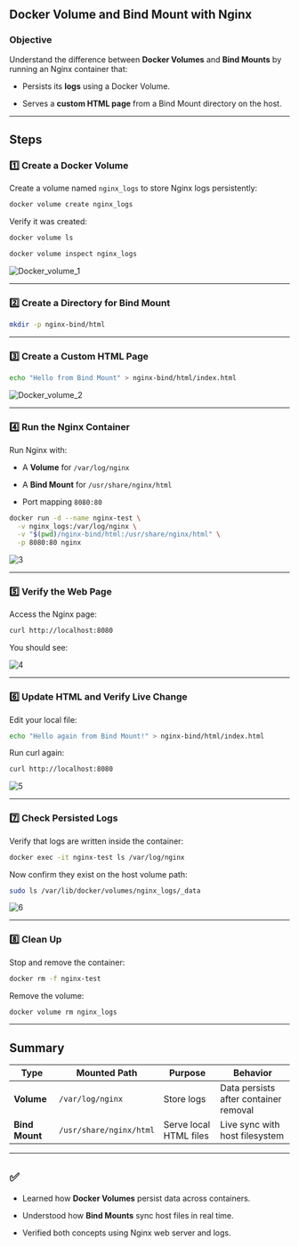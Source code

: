 ## Docker Volume and Bind Mount with Nginx

### Objective

Understand the difference between **Docker Volumes** and **Bind Mounts** by running an Nginx container that:

- Persists its **logs** using a Docker Volume.

- Serves a **custom HTML page** from a Bind Mount directory on the host.

---

## Steps

### **1️⃣ Create a Docker Volume**

Create a volume named `nginx_logs` to store Nginx logs persistently:

```bash
docker volume create nginx_logs
```

Verify it was created:

```bash
docker volume ls
```

```bash
docker volume inspect nginx_logs
```

![Docker_volume_1](https://github.com/user-attachments/assets/7190f9fe-f7c4-4303-bddb-cdc83e5e7e12)

---

### **2️⃣ Create a Directory for Bind Mount**

```bash
mkdir -p nginx-bind/html
```

---

### **3️⃣ Create a Custom HTML Page**

```bash
echo "Hello from Bind Mount" > nginx-bind/html/index.html
```

![Docker_volume_2](https://github.com/user-attachments/assets/16f55767-c967-4974-b423-f7f85a218a9f)

---

### **4️⃣ Run the Nginx Container**

Run Nginx with:

- A **Volume** for `/var/log/nginx`

- A **Bind Mount** for `/usr/share/nginx/html`

- Port mapping `8080:80`

```bash
docker run -d --name nginx-test \
  -v nginx_logs:/var/log/nginx \
  -v "$(pwd)/nginx-bind/html:/usr/share/nginx/html" \
  -p 8080:80 nginx
```

![3](https://github.com/user-attachments/assets/5e65bcd0-9adb-405d-ac6d-327609f9d8ec)

---

### **5️⃣ Verify the Web Page**

Access the Nginx page:

```bash
curl http://localhost:8080
```

You should see:

![4](https://github.com/user-attachments/assets/390dcac3-dede-44ed-99df-09b4f59248c4)

---

### **6️⃣ Update HTML and Verify Live Change**

Edit your local file:

```bash
echo "Hello again from Bind Mount!" > nginx-bind/html/index.html
```

Run curl again:

```bash
curl http://localhost:8080
```

![5](https://github.com/user-attachments/assets/aa5d87c6-daae-4f25-bb54-bc06ec7c5255)

---

### **7️⃣ Check Persisted Logs**

Verify that logs are written inside the container:

```bash
docker exec -it nginx-test ls /var/log/nginx
```

Now confirm they exist on the host volume path:

```bash
sudo ls /var/lib/docker/volumes/nginx_logs/_data
```

![6](https://github.com/user-attachments/assets/1616657e-968a-428e-86e4-601c5da2f3e3)

---

### **8️⃣ Clean Up**

Stop and remove the container:

```bash
docker rm -f nginx-test
```

Remove the volume:

```bash
docker volume rm nginx_logs
```

---

## Summary

| Type           | Mounted Path            | Purpose                | Behavior                              |
| -------------- | ----------------------- | ---------------------- | ------------------------------------- |
| **Volume**     | `/var/log/nginx`        | Store logs             | Data persists after container removal |
| **Bind Mount** | `/usr/share/nginx/html` | Serve local HTML files | Live sync with host filesystem        |

---

## ✅

- Learned how **Docker Volumes** persist data across containers.

- Understood how **Bind Mounts** sync host files in real time.

- Verified both concepts using Nginx web server and logs.

